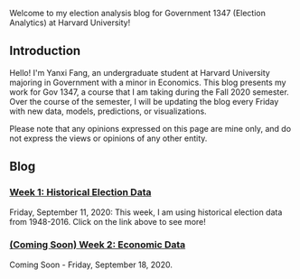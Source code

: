 Welcome to my election analysis blog for Government 1347 (Election Analytics) at Harvard University!

## Introduction
Hello! I'm Yanxi Fang, an undergraduate student at Harvard University majoring in Government with a minor in Economics. This blog presents my work for Gov 1347, a course that I am taking during the Fall 2020 semester. Over the course of the semester, I will be updating the blog every Friday with new data, models, predictions, or visualizations.

Please note that any opinions expressed on this page are mine only, and do not express the views or opinions of any other entity.

## Blog

### [Week 1: Historical Election Data](https://yanxifang.github.io/Gov-1347/2020/09/08/Week-One-Predictions.html)
Friday, September 11, 2020: This week, I am using historical election data from 1948-2016. Click on the link above to see more!

### [(Coming Soon) Week 2: Economic Data](https://yanxifang.github.io/Gov-1347/2020/09/08/Week-Two-Predictions.html)
Coming Soon - Friday, September 18, 2020.
